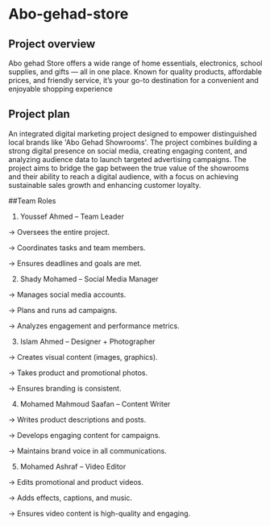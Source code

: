 # Abo-gehad-store

## Project overview
Abo gehad Store offers a wide range of home essentials, electronics, school supplies, and gifts — all in one place. Known for quality products, affordable prices, and friendly service, it’s your go-to destination for a convenient and enjoyable shopping experience

## Project plan

An integrated digital marketing project designed to empower distinguished local brands like 'Abo Gehad Showrooms'. The project combines building a strong digital presence on social media, creating engaging content, and analyzing audience data to launch targeted advertising campaigns. The project aims to bridge the gap between the true value of the showrooms and their ability to reach a digital audience, with a focus on achieving sustainable sales growth and enhancing customer loyalty.

##Team Roles

1. Youssef Ahmed – Team Leader

 → Oversees the entire project.

 → Coordinates tasks and team members.

 → Ensures deadlines and goals are met.

2. Shady Mohamed – Social Media Manager

 → Manages social media accounts.

 → Plans and runs ad campaigns.

 → Analyzes engagement and performance metrics.

3. Islam Ahmed – Designer + Photographer

 → Creates visual content (images, graphics).

 → Takes product and promotional photos.

 → Ensures branding is consistent.

4. Mohamed Mahmoud Saafan – Content Writer

 → Writes product descriptions and posts.

 → Develops engaging content for campaigns.

 → Maintains brand voice in all communications.

5. Mohamed Ashraf – Video Editor

 → Edits promotional and product videos.

 → Adds effects, captions, and music.

 → Ensures video content is high-quality and engaging.
